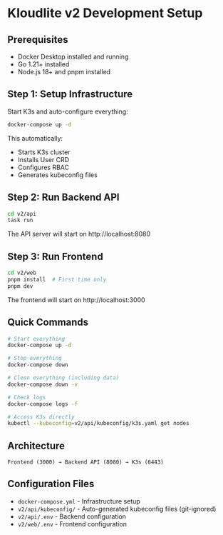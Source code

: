 # Kloudlite v2 Development Setup

## Prerequisites

- Docker Desktop installed and running
- Go 1.21+ installed
- Node.js 18+ and pnpm installed

## Step 1: Setup Infrastructure

Start K3s and auto-configure everything:

```bash
docker-compose up -d
```

This automatically:
- Starts K3s cluster
- Installs User CRD
- Configures RBAC
- Generates kubeconfig files

## Step 2: Run Backend API

```bash
cd v2/api
task run
```

The API server will start on http://localhost:8080

## Step 3: Run Frontend

```bash
cd v2/web
pnpm install  # First time only
pnpm dev
```

The frontend will start on http://localhost:3000

## Quick Commands

```bash
# Start everything
docker-compose up -d

# Stop everything
docker-compose down

# Clean everything (including data)
docker-compose down -v

# Check logs
docker-compose logs -f

# Access K3s directly
kubectl --kubeconfig=v2/api/kubeconfig/k3s.yaml get nodes
```

## Architecture

```
Frontend (3000) → Backend API (8080) → K3s (6443)
```

## Configuration Files

- `docker-compose.yml` - Infrastructure setup
- `v2/api/kubeconfig/` - Auto-generated kubeconfig files (git-ignored)
- `v2/api/.env` - Backend configuration
- `v2/web/.env` - Frontend configuration